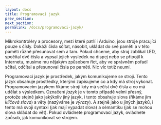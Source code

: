 ```yaml
---
layout: docs
title: Programovací jazyk
prev_section: 
next_section: 
permalink: /docs/programovaci-jazyk/
---
```


Mikrokontroléry a procesory, mezi které patří i Arduino, jsou stroje pracující
pouze s čísly. Dokáží čísla sčítat, násobit, ukládat do své paměti a v této
paměti různě přesunovat sem a tam. Pokud chceme, aby stroj zablikal LED,
spočítal dvě čísla a vypsal jejich vysledek na dispej nebo se připojil k
Internetu, musíme mu nějakým způsobem říct, aby ve správněm pořadí sčítal,
odčítal a přesunoval čísla po paměti. Nic víc totiž neumí. 

Programovací jazyk je prostředek, jakým komunikujeme se stroji. Tento jazyk
obsahuje prostředky, kterými zapisujeme co a kdy má stroj vykonat.
Programovacím jazykem říkáme stroji kdy má sečíst dvě čísla a co má udělat s
výsledkem. Označení *jazyk* je v tomto případě velmi přesný, protože
stejně jako jakýkoliv jiný jazyk, i tento obsahuje slova (říkáme jim
*klíčová slova*) a věty (nazýváme je *výrazy*). A stejně jako u
jiných jazyků, i tento má svoji syntaxi (jak mají vypadat slova) a sémantiku
(jak se mohou slova skládat do vět). Pokud ovládnete programovací jazyk,
ovládnete způsob, jak komunikovat se strojem. 

